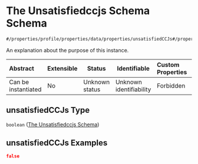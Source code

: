 # The Unsatisfiedccjs Schema Schema

```txt
#/properties/profile/properties/data/properties/unsatisfiedCCJs#/properties/profile/properties/data/properties/unsatisfiedCCJs
```

An explanation about the purpose of this instance.


| Abstract            | Extensible | Status         | Identifiable            | Custom Properties | Additional Properties | Access Restrictions | Defined In                                                                           |
| :------------------ | ---------- | -------------- | ----------------------- | :---------------- | --------------------- | ------------------- | ------------------------------------------------------------------------------------ |
| Can be instantiated | No         | Unknown status | Unknown identifiability | Forbidden         | Allowed               | none                | [quote_schema.schema.json\*](../out/quote_schema.schema.json "open original schema") |

## unsatisfiedCCJs Type

`boolean` ([The Unsatisfiedccjs Schema](quote_schema-properties-the-profile-schema-properties-the-data-schema-properties-the-unsatisfiedccjs-schema.md))

## unsatisfiedCCJs Examples

```json
false
```

